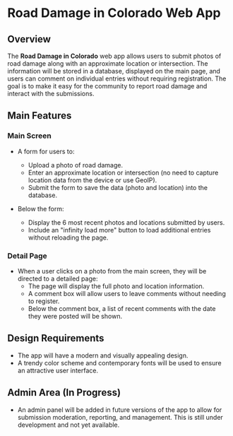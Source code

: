 # Road Damage in Colorado Web App

## Overview

The **Road Damage in Colorado** web app allows users to submit photos of road damage along with an approximate location or intersection. The information will be stored in a database, displayed on the main page, and users can comment on individual entries without requiring registration. The goal is to make it easy for the community to report road damage and interact with the submissions.

## Main Features

### Main Screen
- A form for users to:
  - Upload a photo of road damage.
  - Enter an approximate location or intersection (no need to capture location data from the device or use GeoIP).
  - Submit the form to save the data (photo and location) into the database.

- Below the form:
  - Display the 6 most recent photos and locations submitted by users.
  - Include an "infinity load more" button to load additional entries without reloading the page.

### Detail Page
- When a user clicks on a photo from the main screen, they will be directed to a detailed page:
  - The page will display the full photo and location information.
  - A comment box will allow users to leave comments without needing to register.
  - Below the comment box, a list of recent comments with the date they were posted will be shown.

## Design Requirements
- The app will have a modern and visually appealing design.
- A trendy color scheme and contemporary fonts will be used to ensure an attractive user interface.

## Admin Area (In Progress)
- An admin panel will be added in future versions of the app to allow for submission moderation, reporting, and management. This is still under development and not yet available.
